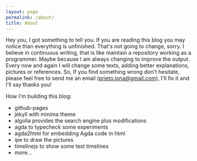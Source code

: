 ```yaml
---
layout: page
permalink: /about/
title: About
---
```


Hey you, I got something to tell you.
If you are reading this blog you may
notice than everything is unfinished.
That's not going to change, sorry.
I believe in continuous writing, that
is like maintain a repository working
as a programmer. Maybe because I am
always changing to improve the output.
Every now and again I will change some texts,
adding better explanations, pictures or
references. So, If you find something
wrong don't hesitate, please feel free
to send me an email (prieto.jona@gmail.com),
I'll fix it and I'll say thanks you!


How I'm building this blog:

- github-pages
- jekyll with minima theme
- algolia provides the search engine plus modifications
- agda to typecheck some experiments
- agda2html for embedding Agda code in html
- ipe to draw the pictures
- timelinejs to show some test timelines
- more...
